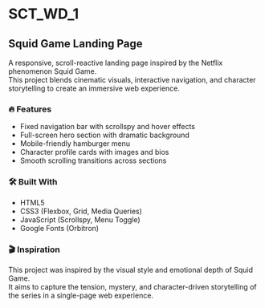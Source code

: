 # SCT_WD_1

## Squid Game Landing Page

A responsive, scroll-reactive landing page inspired by the Netflix phenomenon Squid Game.  
This project blends cinematic visuals, interactive navigation, and character storytelling to create an immersive web experience.

### 🔥 Features
- Fixed navigation bar with scrollspy and hover effects
- Full-screen hero section with dramatic background
- Mobile-friendly hamburger menu
- Character profile cards with images and bios
- Smooth scrolling transitions across sections

### 🛠️ Built With
- HTML5
- CSS3 (Flexbox, Grid, Media Queries)
- JavaScript (Scrollspy, Menu Toggle)
- Google Fonts (Orbitron)

### 🎬 Inspiration
This project was inspired by the visual style and emotional depth of Squid Game.  
It aims to capture the tension, mystery, and character-driven storytelling of the series in a single-page web experience.
